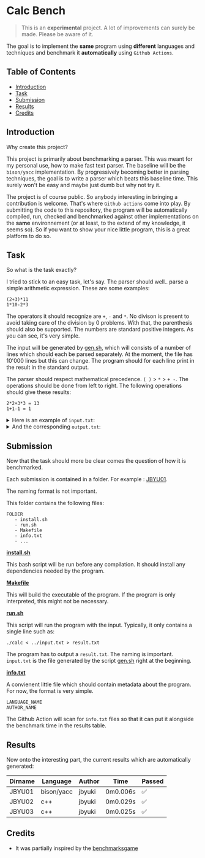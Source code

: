 Calc Bench
==========

> This is an **experimental** project. A lot of improvements can surely be made. Please be aware of it.

The goal is to implement the **same** program using **different** languages and techniques and benchmark it **automatically** using `Github Actions`.

Table of Contents
-----------------

* [Introduction](#introduction)
* [Task](#intro)
* [Submission](#submission)
* [Results](#results)
* [Credits](#credits)

Introduction
------------

Why create this project?

This project is primarily about benchmarking a parser. This was meant for my personal use, how to make fast text parser. The baseline will be the `bison/yacc` implementation. By progressively becoming better in parsing techniques, the goal is to write a parser which beats this baseline time. This surely won't be easy and maybe just dumb but why not try it.

The project is of course public. So anybody interesting in bringing a contribution is welcome. That's where `Github actions` come into play. By submitting the code to this repository, the program will be automatically compiled, run, checked and benchmarked against other implementations on the **same** environnement (or at least, to the extend of my knowledge, it seems so). So if you want to show your nice little program, this is a great platform to do so.

Task
----

So what is the task exactly?

I tried to stick to an easy task, let's say. The parser should well.. parse a simple arithmetic expression. These are some examples:

```
(2+3)*11
1*10-2*3
```

The operators it should recognize are `+`, `-` and `*`. No divison is present to avoid taking care of the division by 0 problems. With that, the parenthesis should also be supported. The numbers are standard positive integers. As you can see, it's very simple.

The input will be generated by [gen.sh](gen.sh), which will consists of a number of lines which should each be parsed separately. At the moment, the file has 10'000 lines but this can change. The program should for each line print in the result in the standard output.

The parser should respect mathematical precedence.  `( )` > `*` > `+ -`. The operations should be done from left to right. The following operations should give these results:

```
2*2+3*3 = 13
1+1-1 = 1
```

<details>
<summary>Here is an example of <code>input.txt</code>:</summary>
```
8*(3)
(7-9-2-6)+8
10+7+(4)
((4))
(8+9*8)-5-10
(2)*9*8+4-6*6
1
4*2-3-10
3
1
```
</details>

<details>
<summary>And the corresponding <code>output.txt</code>:</summary>
```
24
-2
21
4
65
112
1
-5
3
1
```
</details>

Submission
----------

Now that the task should more be clear comes the question of how it is benchmarked. 

Each submission is contained in a folder. For example : [JBYU01](JBYU01/).

The naming format is not important.

This folder contains the following files:
```
FOLDER
   - install.sh
   - run.sh
   - Makefile
   - info.txt
   - ...
```

**[install.sh](JBYU01/install.sh)**

This bash script will be run before any compilation. It should install any dependencies needed by the program.

**[Makefile](JBYU01/run.sh)**

This will build the executable of the program. If the program is only interpreted, this might not be necessary.

**[run.sh](JBYU01/run.sh)**

This script will run the program with the input. Typically, it only contains a single line such as:
```
./calc < ../input.txt > result.txt
```

The program has to output a `result.txt`. The naming is important. `input.txt` is the file generated by the script [gen.sh](gen.sh) right at the beginning.

**[info.txt](JBYU01/info.txt)**

A convienent little file which should contain metadata about the program. For now, the format is very simple.

```
LANGUAGE_NAME
AUTHOR_NAME
```

The Github Action will scan for `info.txt` files so that it can put it alongside the benchmark time in the results table.

Results
-------

Now onto the interesting part, the current results which are automatically generated:

| Dirname | Language | Author | Time | Passed |
| --- | --- | --- | --- | --- |
| JBYU01 | bison/yacc | jbyuki | 0m0.006s | :white_check_mark: |
| JBYU02 | c++ | jbyuki | 0m0.029s | :white_check_mark: |
| JBYU03 | c++ | jbyuki | 0m0.025s | :white_check_mark: |

Credits
-------

* It was partially inspired by the [benchmarksgame](https://benchmarksgame-team.pages.debian.net/benchmarksgame/)

